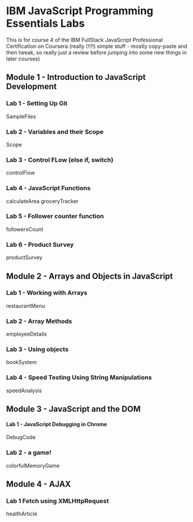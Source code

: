 # IBM JavaScript Programming Essentials Labs

This is for course 4 of the IBM FullStack JavaScript Professional Certification on Coursera
(really (!!!!) simple stuff - mostly copy-paste and then tweak, so really just a review before jumping into some new things in later courses)

## Module 1 - Introduction to JavaScript Development

### Lab 1 - Setting Up Git

SampleFiles

### Lab 2 - Variables and their Scope

Scope

### Lab 3 - Control FLow (else if, switch)

controlFlow

### Lab 4 - JavaScript Functions

calculateArea
groceryTracker

### Lab 5 - Follower counter function

followersCount

### Lab 6 - Product Survey

productSurvey

## Module 2 - Arrays and Objects in JavaScript

### Lab 1 - Working with Arrays

restaurantMenu

### Lab 2 - Array Methods

employeeDetails

### Lab 3 - Using objects

bookSystem

### Lab 4 - Speed Testing Using String Manipulations

speedAnalysis

## Module 3 - JavaScript and the DOM

#### Lab 1 - JavaScript Debugging in Chrome

DebugCode

### Lab 2 - a game!

colorfulMemoryGame

## Module 4 - AJAX

### Lab 1 Fetch using XMLHttpRequest

healthArticle
